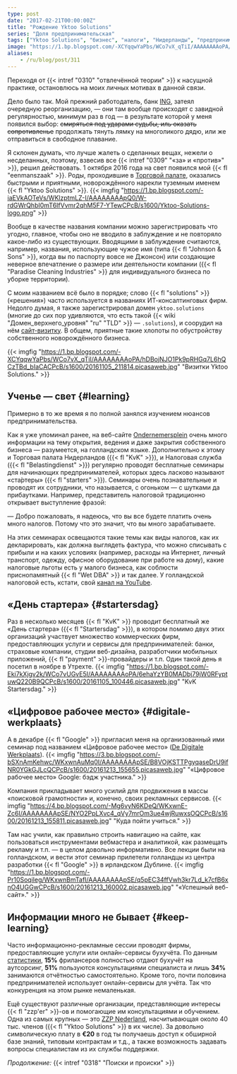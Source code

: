 ```yaml
---
type: post
date: "2017-02-21T00:00:00Z"
title: "Рождение Yktoo Solutions"
series: "Доля предпринимательская"
tags: ["Yktoo Solutions", "бизнес", "налоги", "Нидерланды", "предпринимательство", "работа", "фриланс"]
image: "https://1.bp.blogspot.com/-XCYqqwYaPbs/WCo7vX_qTiI/AAAAAAAAoPA/hDBojNJO1Pk9pRHGq7L6hQCzTBd_bIaCACPcB/s1600/20161105_211814.picasaweb.jpg"
aliases:
    - /ru/blog/post/311
---
```


Переходя от {{< intref "0310" "отвлечённой теории" >}} к насущной практике, остановлюсь на моих личных мотивах в данной связи.

Дело было так. Мой прежний работодатель, банк [ING](http://www.ing.com/), затеял очередную реорганизацию, — они там вообще происходят с завидной регулярностью, минимум раз в год — в результате которой у меня появился выбор: ~~смиряться под ударами судьбы, иль оказать сопротивленье~~ продолжать тянуть лямку на многоликого дядю, или же отправиться в свободное плавание.

<!--more-->

Я склонен думать, что лучше жалеть о сделанных вещах, нежели о несделанных, поэтому, взвесив все {{< intref "0309" "«за» и «против»" >}}, решил действовать. 1 октября 2016 года на свет появился мой {{< fl "eenmanszaak" >}}. Роды, проходившие в [Торговой палате](https://www.kvk.nl/), оказались быстрыми и приятными, новорождённого нарекли туземным именем {{< fl "Yktoo Solutions" >}}.
{{< imgfig "https://1.bp.blogspot.com/-iaEVkAOTeVs/WKlzptmLZ-I/AAAAAAAApQ0/W-rdGWrQhbI0mT6IfVvmr2qhM5F7-YTewCPcB/s1600/Yktoo-Solutions-logo.png" >}}

Вообще в качестве названия компании можно зарегистрировать что угодно, главное, чтобы оно не вводило в заблуждение и не повторяло какое-либо из существующих. Вводящими в заблуждение считаются, например, названия, использующие чужое имя (типа {{< fl "Johnson & Sons" >}}, когда вы по паспорту вовсе не Джонсон) или создающие неверное впечатление о размере или деятельности компании ({{< fl "Paradise Cleaning Industries" >}} для индивидуального бизнеса по уборке территории).

С моим названием всё было в порядке; слово {{< fl "solutions" >}} («решения») часто используется в названиях ИТ-консалтинговых фирм. Недолго думая, я также зарегистрировал домен `yktoo.solutions` (многие до сих пор удивляются, что есть такой {{< wiki "Домен_верхнего_уровня" "ru" "TLD" >}} — `.solutions`), и соорудил на нём [сайт-визитку](https://www.yktoo.solutions/). В общем, приятные такие хлопоты по обустройству собственного новорождённого бизнеса.

{{< imgfig "https://1.bp.blogspot.com/-XCYqqwYaPbs/WCo7vX_qTiI/AAAAAAAAoPA/hDBojNJO1Pk9pRHGq7L6hQCzTBd_bIaCACPcB/s1600/20161105_211814.picasaweb.jpg" "Визитки Yktoo Solutions." >}}

## Ученье — свет {#learning}

Примерно в то же время я по полной занялся изучением нюансов предпринимательства.

Как я уже упоминал ранее, на веб-сайте [Ondernemersplein](http://www.ondernemersplein.nl/) очень много информации на тему открытия, ведения и даже закрытия собственного бизнеса — разумеется, на голландском языке. Дополнительно к этому и Торговая палата Нидерландов ({{< fl "KvK" >}}), и Налоговая служба ({{< fl "Belastingdienst" >}}) регулярно проводят бесплатные семинары для начинающих предпринимателей, которых здесь ласково называют «ста́ртеры» ({{< fl "starters" >}}). Семинары очень познавательные и проводят их сотрудники, что называется, с огоньком — с шутками да прибаутками. Например, представитель налоговой традиционно открывает выступление фразой:

— Добро пожаловать, я надеюсь, что вы все будете платить очень много налогов. Потому что это значит, что вы много зарабатываете.

На этих семинарах освещаются такие темы как виды налогов, как их декларировать, как должна выглядеть фактура, что можно списывать с прибыли и на каких условиях (например, расходы на Интернет, личный транспорт, одежду, офисное оборудование при работе на дому), какие налоговые льготы есть у малого бизнеса, как соблюсти приснопамятный {{< fl "Wet DBA" >}} и так далее. У голландской налоговой есть, кстати, свой [канал на YouTube](https://www.youtube.com/user/BelastingdienstVideo).

## «День стартера» {#startersdag}

Раз в несколько месяцев {{< fl "KvK" >}} проводит бесплатный же «День стартера» ({{< fl "Startersdag" >}}), в котором помимо двух этих организаций участвует множество коммерческих фирм, предоставляющих услуги и сервисы для предпринимателей: банки, страховые компании, студии веб-дизайна, разработчики мобильных приложений, {{< fl "payment" >}}-провайдеры и т.п. Один такой день я посетил в ноябре в Утрехте.
{{< imgfig "https://1.bp.blogspot.com/-Eki7kXjgv2k/WCo7vUGvE5I/AAAAAAAAoPA/6ehaYzYB0MADbj79jW0RFyptuwQ220B9QCPcB/s1600/20161105_100446.picasaweb.jpg" "KvK Startersdag." >}}

## «Цифровое рабочее место» {#digitale-werkplaats}

А в декабре {{< fl "Google" >}} пригласил меня на организованный ими семинар под названием «Цифровое рабочее место» ([De Digitale Werkplaats](https://digitalewerkplaats.withgoogle.com/)).
{{< imgfig "https://3.bp.blogspot.com/-bSXnAmKehwc/WKxwnAuMq0I/AAAAAAAApSE/B8VOjKSTTPgyqaseDrU9ifNR0YGkGJLcQCPcB/s1600/20161213_155655.picasaweb.jpg" "«Цифровое рабочее место» Google: бэдж участника." >}}

Компания прикладывает много усилий для продвижения в массы «поисковой грамотности» и, конечно, своих рекламных сервисов.
{{< imgfig "https://4.bp.blogspot.com/-Mg6vyN6KDeQ/WKxwnE-Zc6I/AAAAAAAApSE/NYO2PpLXvc4_qVy7mrOm3ue4wjRuwxsOQCPcB/s1600/20161213_155811.picasaweb.jpg" "Куда пойти учиться." >}}

Там нас учили, как правильно строить навигацию на сайте, как пользоваться инструментами вебмастера и аналитикой, как размещать рекламу и т.п. — в целом довольно информативно. Все лекции были на голландском, и вести этот семинар прилетели голландцы из центра разработки {{< fl "Google" >}} в ирландском Дублине.
{{< imgfig "https://1.bp.blogspot.com/-Pr10Soqileg/WKxwnBmTafI/AAAAAAAApSE/q5pEC34ffVwh3kr7Ld_k7cfB6xnO4UGGwCPcB/s1600/20161213_160002.picasaweb.jpg" "«Успешный веб-сайт»." >}}

## Информации много не бывает {#keep-learning}

Часто информационно-рекламные сессии проводят фирмы, предоставляющие услуги или онлайн-сервисы бухучёта. По данным [статистики](https://infogr.am/2ee6f09c-e346-405f-b4c0-3d511d5d3ab7), **15%** фрилансеров полностью отдают бухучёт на аутсорсинг, **51%** пользуются консультациями специалиста и лишь **34%** занимаются отчётностью самостоятельно. Кроме того, почти половина предпринимателей использует онлайн-сервисы для учёта. Так что конкуренция на этом рынке немаленькая.

Ещё существуют различные организации, представляющие интересы {{< fl "zzp'er" >}}-ов и помогающие им консультациями и обучением. Одна из самых крупных — это [ZZP Nederland](https://www.zzp-nederland.nl/), насчитывающая около 40 тыс. членов ({{< fl "Yktoo Solutions" >}} в их числе). За довольно символическую плату в **€20** в год ты получаешь доступ к обширной базе знаний, типовым контрактам и т.д., а также возможность задавать вопросы специалистам из их службы поддержки.

*Продолжение:* {{< intref "0318" "Поиски и происки" >}}
